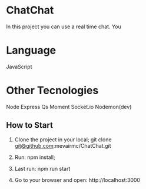 # ChatChat

In this project you can use a real time chat. You

# Language
JavaScript

# Other Tecnologies
Node
Express
Qs
Moment
Socket.io
Nodemon(dev)


## How to Start

1. Clone the project in your local;
    git clone git@github.com:mevairmc/ChatChat.git

2. Run:
    npm install;

3. Last run:
    npm run start

4. Go to your browser and open:
    http://localhost:3000